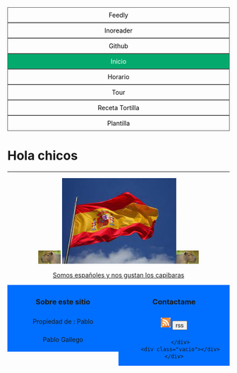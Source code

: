 <html>

<head>
    <title>Mi primera pagina web </title>
</head>
<style>
    ul {
        list-style-type: none;
        margin: 0;
        padding: 0;
        overflow: hidden;
        width: 100%;
        padding-inline-start: 0px;

    }

    li {
        text-align: center;
        border: 1px solid #555;
    }

    li a {
        display: block;
        color: #000;
        padding: 8px 10px;
        text-decoration: none;
    }

    li a.active {
        background-color: #04AA6D;
        color: white;
    }

    li a:hover:not(.active) {
        background-color: #555;
        color: white;
    }

    #pie_pagina {
        text-align: center;
    }

    .bloque_pie {
        float: left;
        width: 50%;
        background-color: rgb(0, 110, 255);
    }

    .bloque_pie h3 {
        padding: 5px 0px;
    }

    .bloque_pie p {
        padding: 5px 0px
    }
</style>
</head>

<body>
    <ul>
        <li><a href="https://feedly.com/i/subscription/feed%2Fhttps%3A%2F%2Fpabloning.github.io%2FLLMM%2Frss%2CLLMM.xml" target="_blank">Feedly</a></li>
        <li><a href="https://www.inoreader.com/feed/https%3A%2F%2Fpabloning.github.io%2FLLMM%2Frss%2CLLMM.xml" target="_blank">Inoreader</a></li>
        <li><a href="https://pabloning.github.io/LLMM/" class="rss" target="_blank">Github</a></li>
        <li><a class="active" href="index.html" target="_blank">Inicio</a></li>
        <li><a href="Ejercicios_1º_trimestre/tablas/horario.html" target="_blank">Horario</a></li>
        <li><a href="Ejercicios_1º_trimestre/formularios/tour 2.html" target="_blank">Tour</a></li>
        <li><a href="Ejercicios_1º_trimestre/listas/RecetaTortilla.html" target="_blank">Receta Tortilla</a></li>
        <li><a href="Ejercicios_1º_trimestre/plantilla/plantilla.html" target="_blank">Plantilla</a></li>
        <div class="vacio"></div>
    </ul>
    </div>
    <h1 text-align="center">Hola chicos</h1>
    <hr>
    <!--esto es un salto de línea-->
    <p align="center"><img width=10%; src="img_ind/capibara2.jpg"> <img src="img_ind/imagen.jpg"><img width=10%;
            src="img_ind/capibara.jpg"></p>
    <p align="center"><a href="https://youtu.be/VSkHigX9x1o" target="_blank">Somos españoles y nos gustan los
            capibaras</a></p>
    <div id="pie_pagina">
        <div class="bloque_pie">
            <h3>Sobre este sitio</h3>
            <p>Propiedad de : Pablo</p>
            <p>Pablo Gallego</p>
        </div>
        <div class="bloque_pie">
            <h3>Contactame</h3>
            <p><a href="rss,LLMM.xml" target="_blank"><img width=8.5%; src="img_ind/rss.jpg"></a>
                <a href="rss,LLMM.xml" target="_blank"><input type="button" value="rss"></a>
            </p>

        </div>
        <div class="vacio"></div>
    </div>
</body>

</html>
